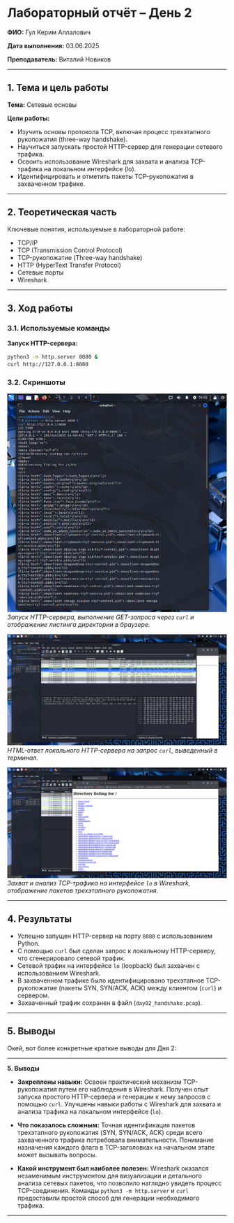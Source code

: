 
# Лабораторный отчёт – День 2


**ФИО:** Гул Керим Аллалович
 
**Дата выполнения:** 03.06.2025

**Преподаватель:** Виталий Новиков 


---

## 1. Тема и цель работы

**Тема:** Сетевые основы

**Цели работы:**
- Изучить основы протокола TCP, включая процесс трехэтапного рукопожатия (three-way handshake).
- Научиться запускать простой HTTP-сервер для генерации сетевого трафика.
- Освоить использование Wireshark для захвата и анализа TCP-трафика на локальном интерфейсе (lo).
- Идентифицировать и отметить пакеты TCP-рукопожатия в захваченном трафике.
---

## 2. Теоретическая часть

Ключевые понятия, используемые в лабораторной работе:

- TCP/IP
- TCP (Transmission Control Protocol)
- TCP-рукопожатие (Three-way handshake)
- HTTP (HyperText Transfer Protocol)
- Сетевые порты
- Wireshark

---

## 3. Ход работы

### 3.1. Используемые команды

**Запуск HTTP-сервера:**
```bash
python3 -m http.server 8080 &
curl http://127.0.0.1:8080
```

### 3.2. Скриншоты

![Скриншот 1: Запуск HTTP-сервера и запрос через curl](https://raw.githubusercontent.com/Nelass1c/practica-konvey/main/day2/screenshots/s1.jpg)
*Запуск HTTP-сервера, выполнение GET-запроса через `curl` и отображение листинга директории в браузере.*

![Скриншот 2: HTML-ответ сервера в терминале](https://raw.githubusercontent.com/Nelass1c/practica-konvey/main/day2/screenshots/s2.jpg)
*HTML-ответ локального HTTP-сервера на запрос `curl`, выведенный в терминал.*

![Скриншот 3: Анализ TCP-трафика в Wireshark](https://raw.githubusercontent.com/Nelass1c/practica-konvey/main/day2/screenshots/s3.jpg)
*Захват и анализ TCP-трафика на интерфейсе `lo` в Wireshark, отображение пакетов трехэтапного рукопожатия.*

---


## 4. Результаты

- Успешно запущен HTTP-сервер на порту `8080` с использованием Python.
- С помощью `curl` был сделан запрос к локальному HTTP-серверу, что сгенерировало сетевой трафик.
- Сетевой трафик на интерфейсе `lo` (loopback) был захвачен с использованием Wireshark.
- В захваченном трафике было идентифицировано трехэтапное TCP-рукопожатие (пакеты SYN, SYN/ACK, ACK) между клиентом (`curl`) и сервером.
- Захваченный трафик сохранен в файл (`day02_handshake.pcap`).

---

## 5. Выводы

Окей, вот более конкретные краткие выводы для Дня 2:

---

**5. Выводы**

-   **Закреплены навыки:** Освоен практический механизм TCP-рукопожатия путем его наблюдения в Wireshark. Получен опыт запуска простого HTTP-сервера и генерации к нему запросов с помощью `curl`. Улучшены навыки работы с Wireshark для захвата и анализа трафика на локальном интерфейсе (`lo`).

-   **Что показалось сложным:** Точная идентификация пакетов трехэтапного рукопожатия (SYN, SYN/ACK, ACK) среди всего захваченного трафика потребовала внимательности. Понимание назначения каждого флага в TCP-заголовках на начальном этапе может вызывать вопросы.

-   **Какой инструмент был наиболее полезен:** Wireshark оказался незаменимым инструментом для визуализации и детального анализа сетевых пакетов, что позволило наглядно увидеть процесс TCP-соединения. Команды `python3 -m http.server` и `curl` предоставили простой способ для генерации необходимого трафика.

---

